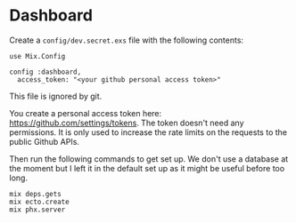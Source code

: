 
# Dashboard

Create a `config/dev.secret.exs` file with the following contents:

```
use Mix.Config

config :dashboard,
  access_token: "<your github personal access token>"
```

This file is ignored by git.

You create a personal access token here: https://github.com/settings/tokens. The token doesn't need
any permissions. It is only used to increase the rate limits on the requests to the public Github
APIs.

Then run the following commands to get set up. We don't use a database at the moment but I left it
in the default set up as it might be useful before too long.

```
mix deps.gets
mix ecto.create
mix phx.server
```
